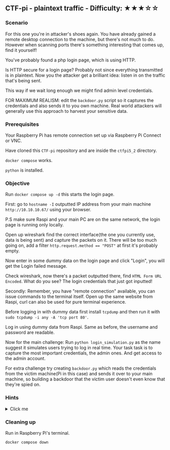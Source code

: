 ## CTF-pi - plaintext traffic - Difficulty: ★★★☆☆

### Scenario

For this one you're in attacker's shoes again. You have already gained a remote desktop connection to the machine, but there's not much to do. However when scanning ports there's something interesting that comes up, find it yourself!

You've probably found a php login page, which is using HTTP.

Is HTTP secure for a login page? Probably not since everything transmitted is in plaintext.
Now you the attacker get a brilliant idea: listen in on the traffic that's being sent.

This way if we wait long enough we might find admin level credentials.


FOR MAXIMUM REALISM: edit the `backdoor.py` script so it captures the credentials and also sends it to you own machine. Real world attackers will generally use this approach to harvest your sensitive data.

### Prerequisites

Your Raspberry Pi has remote connection set up via Raspberry Pi Connect or VNC.

Have cloned this `CTF-pi` repository and are inside the `ctfpi5_2` directory.

`docker compose` works.

`python` is installed.

### Objective

Run `docker compose up -d` this starts the login page.

First: go to `hostname -I` outputted IP address from your main machine `http://10.10.10.67/` using your browser.

P.S make sure Raspi and your main PC are on the same network, the login page is running only locally.

Open up wireshark find the correct interface(the one you currently use, data is being sent) and capture the packets on it. There will be too much going on, add a filter `http.request.method == "POST"` at first it's probably empty.

Now enter in some dummy data on the login page and click "Login", you will get the Login failed message. 

Check wireshark, now there's a packet outputted there, find `HTML Form URL Encoded`. What do you see? The login credentials that just got inputted!

Secondly: Remember, you have "remote connection" available, you can issue commands to the terminal itself. Open up the same website from Raspi, curl can also be used for pure terminal experience. 

Before logging in with dummy data first install `tcpdump` and then run it with `sudo tcpdump -i any -A 'tcp port 80'`.

Log in using dummy data from Raspi. Same as before, the username and password are readable.

Now for the main challenge: Run `python login_simulation.py` as the name suggest it simulates users trying to log in real time. Your task task is to capture the most important credentials, the admin ones. And get access to the admin account.

For extra challenge try creating `backdoor.py` which reads the credentials from the victim machine(Pi in this case) and sends it over to your main machine, so building a backdoor that the victim user doesn't even know that they're spied on.

### **Hints**

<details>
<summary>Click me</summary>

When capturing with tcpdump `| grep username` can be used for less messy output.

</details>

### Cleaning up

Run in Raspberry Pi's terminal.
```
docker compose down
```
